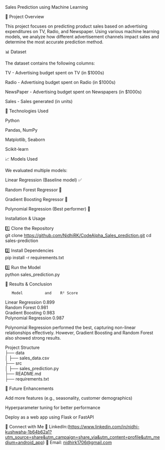 Sales Prediction using Machine Learning

📌 Project Overview

This project focuses on predicting product sales based on advertising expenditures on TV, Radio, and Newspaper. Using various machine learning models, we analyze how different advertisement channels impact sales and determine the most accurate prediction method.

📊 Dataset

The dataset contains the following columns:

TV - Advertising budget spent on TV (in $1000s)

Radio - Advertising budget spent on Radio (in $1000s)

NewsPaper - Advertising budget spent on Newspapers (in $1000s)

Sales - Sales generated (in units)

🔧 Technologies Used

Python

Pandas, NumPy

Matplotlib, Seaborn

Scikit-learn

📈 Models Used

We evaluated multiple models:

Linear Regression (Baseline model) ✅

Random Forest Regressor 🌲

Gradient Boosting Regressor 🚀

Polynomial Regression (Best performer) 🎯

Installation & Usage

1️⃣ Clone the Repository                                                                                                                                                                  
git clone https://github.com/NidhiRK/CodeAlpha_Sales_prediction.git
cd sales-prediction

2️⃣ Install Dependencies                                                                                                                                                                   
pip install -r requirements.txt

3️⃣ Run the Model                                                                                                                                                                          
python sales_prediction.py

🎯 Results & Conclusion

       Model          and    R² Score        
                                                          
Linear Regression         0.899         
Random Forest             0.981          
Gradient Boosting         0.983          
Polynomial Regression     0.987           


Polynomial Regression performed the best, capturing non-linear relationships effectively. However, Gradient Boosting and Random Forest also showed strong results.

Project Structure                                                                                                                                                                         
├── data                                                                                                                                                                                   
│   ├── sales_data.csv                                                                                                                                                                     
├── src                                                                                                                                                                                    
│   ├── sales_prediction.py                                                                                                                                                                
├── README.md                                                                                                                                                                              
├── requirements.txt                                                                                                                                                                       
                                  
📌 Future Enhancements

Add more features (e.g., seasonality, customer demographics)

Hyperparameter tuning for better performance

Deploy as a web app using Flask or FastAPI

📢 Connect with Me
🔗 LinkedIn:(https://www.linkedin.com/in/nidhi-kushwaha-1b64b62a1?utm_source=share&utm_campaign=share_via&utm_content=profile&utm_medium=android_app)
📧 Email: nidhirk1706@gmail.com
